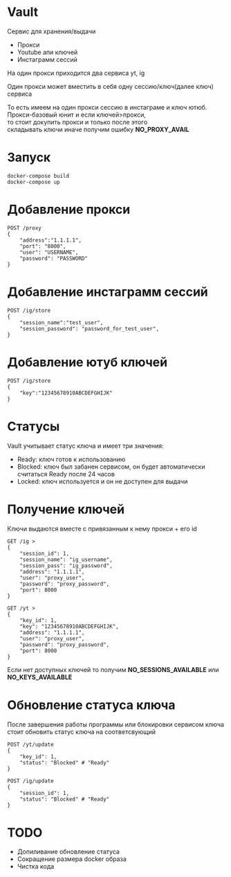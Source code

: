 # Vault
Сервис для хранения/выдачи 
- Прокси
- Youtube апи ключей
- Инстаграмм сессий

На один прокси приходится два сервиса yt, ig

Один прокси может вместить в себя одну сессию/ключ(далее ключ) сервиса

То есть имеем на один прокси сессию в инстаграме и ключ ютюб.  
Прокси-базовый юнит и если ключей>прокси,  
то стоит докупить прокси и только после этого  
складывать ключи иначе получим ошибку **NO_PROXY_AVAIL**

# Запуск
```
docker-compose build
docker-compose up
```

# Добавление прокси

```
POST /proxy
{
    "address":"1.1.1.1",
    "port": "8000",
    "user": "USERNAME",
    "password": "PASSWORD"
}
```

# Добавление инстаграмм сессий

```
POST /ig/store
{
    "session_name":"test_user",
    "session_password": "password_for_test_user",
}
```

# Добавление ютуб ключей

```
POST /ig/store
{
    "key":"12345678910ABCDEFGHIJK"
}
```

# Статусы

Vault учитывает статус ключа и имеет три значения:
- Ready: ключ готов к использованию
- Blocked: ключ был забанен сервисом, он будет автоматически считаться Ready после 24 часов
- Locked: ключ используется и он не доступен для выдачи

# Получение ключей
Ключи выдаются вместе с привязанным к нему прокси + его id

```
GET /ig >
{
    "session_id": 1,
    "session_name": "ig_username",
    "session_pass": "ig_password",
    "address": "1.1.1.1",
    "user": "proxy_user",
    "password": "proxy_password",
    "port": 8000
}
```
```
GET /yt >
{
    "key_id": 1,
    "key": "12345678910ABCDEFGHIJK",
    "address": "1.1.1.1",
    "user": "proxy_user",
    "password": "proxy_password",
    "port": 8000
}
```
Если нет доступных ключей то получим **NO_SESSIONS_AVAILABLE** или **NO_KEYS_AVAILABLE**

# Обновление статуса ключа

После завершения работы программы или блокировки сервисом ключа  
стоит обновить статус ключа на соответсвующий

```
POST /yt/update
{
    "key_id": 1,
    "status": "Blocked" # "Ready"
}
```
```
POST /ig/update
{
    "session_id": 1,
    "status": "Blocked" # "Ready"
}
```


# TODO 
- Допиливание обновление статуса
- Сокращение размера docker образа
- Чистка кода
